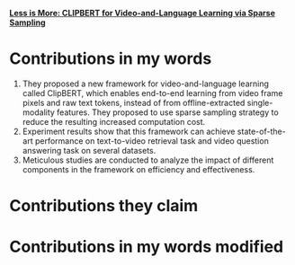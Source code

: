 [**Less is More: CLIPBERT for Video-and-Language Learning via Sparse Sampling**](https://github.com/Big-Brother-Pikachu/Paper-Contributions-Analysis#4-less-is-more-clipbert-for-video-and-language-learning-via-sparse-sampling)

# Contributions in my words

1. They proposed a new framework for video-and-language learning called ClipBERT, which enables end-to-end learning from video frame pixels and raw text tokens, instead of from offline-extracted single-modality features. They proposed to use sparse sampling strategy to reduce the resulting increased computation cost.
2. Experiment results show that this framework can achieve state-of-the-art performance on text-to-video retrieval task and video question answering task on several datasets.
3. Meticulous studies are conducted to analyze the impact of different components in the framework on efficiency and effectiveness.

# Contributions they claim

# Contributions in my words modified